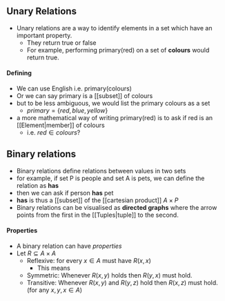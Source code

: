 ## Unary Relations
- Unary relations are a way to identify elements in a set which have an important property.
	- They return true or false
	- For example, performing primary(red) on a set of **colours** would return true.
	
#### Defining

- We can use English i.e. primary(colours)
- Or we can say primary is a [[subset]] of colours
- but to be less ambiguous, we would list the primary colours as a set
	- $primary= \{red, blue, yellow\}$
- a more mathematical way of writing primary(red) is to ask if red is an [[Element|member]] of colours
	- i.e. $red \in colours$?

## Binary relations

- Binary relations define relations between values in two sets
- for example, if set P is people and set A is pets, we can define the relation as **has**
- then we can ask if person **has** pet
- **has** is thus a [[subset]] of the [[cartesian product]] $A\times P$
- Binary relations can be visualised as **directed graphs** where the arrow points from the first in the [[Tuples|tuple]] to the second.
#### Properties
- A binary relation can have *properties*
- Let $R\subseteq A\times A$
	- Reflexive: for every $x\in A$ must have $R(x,x)$
		- This means 
	- Symmetric: Whenever $R(x,y)$ holds then $R(y,x)$ must hold.
	- Transitive: Whenever $R(x,y)$ and $R(y,z)$ hold then $R(x,z)$ must hold. (for any $x,y,x\in A$)